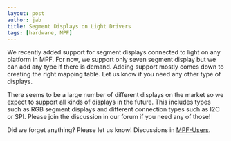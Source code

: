 ```yaml
---
layout: post
author: jab
title: Segment Displays on Light Drivers
tags: [hardware, MPF]
---
```

We recently added support for segment displays connected to light on any
platform in MPF.
For now, we support only seven segment display but we can add any type if there
is demand.
Adding support mostly comes down to creating the right mapping table.
Let us know if you need any other type of displays.

There seems to be a large number of different displays on the market so we
expect to support all kinds of displays in the future.
This includes types such as RGB segment displays and different connection
types such as I2C or SPI.
Please join the discussion in our forum if you need any of those!

Did we forget anything? Please let us know!
Discussions in [MPF-Users](https://groups.google.com/forum/#!forum/mpf-users).
